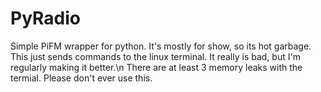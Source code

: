 # PyRadio
Simple PiFM wrapper for python. It's mostly for show, so its hot garbage. 
This just sends commands to the linux terminal. It really is bad, but I'm regularly making it better.\n
There are at least 3 memory leaks with the termial. Please don't ever use this.
